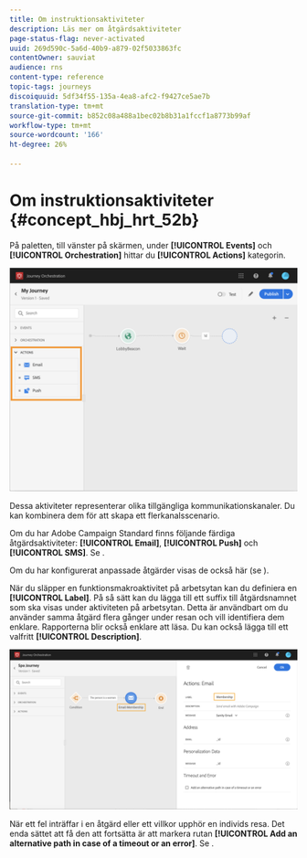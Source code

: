 ```yaml
---
title: Om instruktionsaktiviteter
description: Läs mer om åtgärdsaktiviteter
page-status-flag: never-activated
uuid: 269d590c-5a6d-40b9-a879-02f5033863fc
contentOwner: sauviat
audience: rns
content-type: reference
topic-tags: journeys
discoiquuid: 5df34f55-135a-4ea8-afc2-f9427ce5ae7b
translation-type: tm+mt
source-git-commit: b852c08a488a1bec02b8b31a1fccf1a8773b99af
workflow-type: tm+mt
source-wordcount: '166'
ht-degree: 26%

---
```



# Om instruktionsaktiviteter {#concept_hbj_hrt_52b}

På paletten, till vänster på skärmen, under **[!UICONTROL Events]** och **[!UICONTROL Orchestration]** hittar du **[!UICONTROL Actions]** kategorin.

![](../assets/journey58.png)

Dessa aktiviteter representerar olika tillgängliga kommunikationskanaler. Du kan kombinera dem för att skapa ett flerkanalsscenario.

Om du har Adobe Campaign Standard finns följande färdiga åtgärdsaktiviteter: **[!UICONTROL Email]**, **[!UICONTROL Push]** och **[!UICONTROL SMS]**. Se [](../building-journeys/using-adobe-campaign-actions.md).

Om du har konfigurerat anpassade åtgärder visas de också här (se [](../building-journeys/using-custom-actions.md)).

När du släpper en funktionsmakroaktivitet på arbetsytan kan du definiera en **[!UICONTROL Label]**. På så sätt kan du lägga till ett suffix till åtgärdsnamnet som ska visas under aktiviteten på arbetsytan. Detta är användbart om du använder samma åtgärd flera gånger under resan och vill identifiera dem enklare. Rapporterna blir också enklare att läsa. Du kan också lägga till ett valfritt **[!UICONTROL Description]**.

![](../assets/journey59bis.png)

När ett fel inträffar i en åtgärd eller ett villkor upphör en individs resa. Det enda sättet att få den att fortsätta är att markera rutan **[!UICONTROL Add an alternative path in case of a timeout or an error]**. Se [](../building-journeys/using-the-journey-designer.md#paths).

